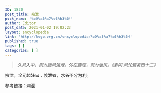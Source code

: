 ```yaml
---
ID: 1820
post_title: 飧泄
post_name: '%e9%a3%a7%e6%b3%84'
author: Editor
post_date: 2021-01-02 19:02:23
layout: encyclopedia
link: 'http://kege.org.cn/encyclopedia/%e9%a3%a7%e6%b3%84'
published: true
tags: [ ]
categories: [ ]
---
```

<!-- wp:paragraph -->
<blockquote>
<p><em>久风入中，则为肠风飧泄。外在腠理，则为泄风。《素问·风论篇第四十二》</em></p>
</blockquote>
<p>飧泄，全元起注曰：飧泄者，水谷不分为利。</p>
<p>参考链接：<span style="font-family: 'Inter var', -apple-system, BlinkMacSystemFont, 'Helvetica Neue', Helvetica, sans-serif; letter-spacing: -0.015em;">洞泄</span></p>
<!-- /wp:embed -->
